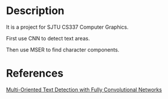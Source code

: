 # Description
It is a project for SJTU CS337 Computer Graphics.

First use CNN to detect text areas.

Then use MSER to find character components.
# References
[Multi-Oriented Text Detection with Fully Convolutional Networks](https://arxiv.org/pdf/1604.04018v2.pdf)

